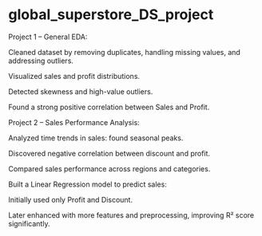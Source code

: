# global_superstore_DS_project
Project 1 – General EDA:

Cleaned dataset by removing duplicates, handling missing values, and addressing outliers.

Visualized sales and profit distributions.

Detected skewness and high-value outliers.

Found a strong positive correlation between Sales and Profit.


Project 2 – Sales Performance Analysis:

Analyzed time trends in sales: found seasonal peaks.

Discovered negative correlation between discount and profit.

Compared sales performance across regions and categories.

Built a Linear Regression model to predict sales:

Initially used only Profit and Discount.

Later enhanced with more features and preprocessing, improving R² score significantly.

